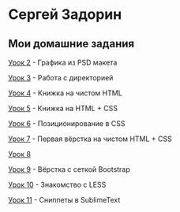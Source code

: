# Сергей Задорин
## Мои домашние задания

[Урок 2](zadorinserj.github.io/lesson_2/ "") - Графика из PSD макета


[Урок 3](zadorinserj.github.io/lesson_3/ "") - Работа с директорией


[Урок 4](zadorinserj.github.io/lesson_4/ "") - Книжка на чистом HTML


[Урок 5](zadorinserj.github.io/lesson_5/ "") - Книжка на HTML + CSS


[Урок 6](zadorinserj.github.io/lesson_6/ "") - Позиционирование в CSS


[Урок 7](zadorinserj.github.io/lesson_7/first_site/src/index.html "") - Первая вёрстка на чистом HTML + CSS


[Урок 8]("")


[Урок 9](zadorinserj.github.io/lesson_9/first_site/src/index.html "") - Вёрстка с сеткой Bootstrap


[Урок 10](zadorinserj.github.io/lesson_10/ "") - Знакомство с LESS


[Урок 11](zadorinserj.github.io/lesson_11/ "") - Сниппеты в SublimeText


